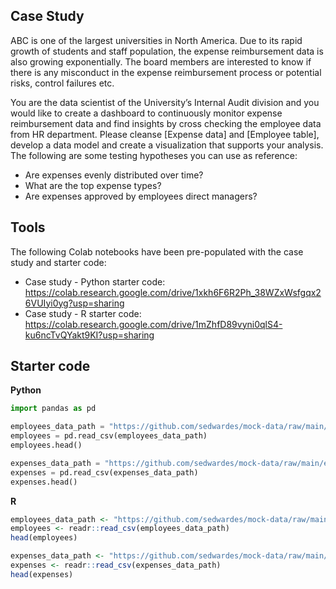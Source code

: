 ## Case Study

ABC is one of the largest universities in North America. Due to its rapid growth of students and staff population, the expense reimbursement data is also growing exponentially. The board members are interested to know if there is any misconduct in the expense reimbursement process or potential risks, control failures etc.

You are the data scientist of the University’s Internal Audit division and you would like to create a dashboard to continuously monitor expense reimbursement data and find insights by cross checking the employee data from HR department. 
Please cleanse [Expense data] and [Employee table], develop a data model and create a visualization that supports your analysis. The following are some testing hypotheses you can use as reference:

- Are expenses evenly distributed over time?
- What are the top expense types?
- Are expenses approved by employees direct managers?

## Tools

The following Colab notebooks have been pre-populated with the case study and starter code:

- Case study - Python starter code: https://colab.research.google.com/drive/1xkh6F6R2Ph_38WZxWsfgqx26VUIyi0yg?usp=sharing
- Case study - R starter code: https://colab.research.google.com/drive/1mZhfD89vyni0qlS4-ku6ncTvQYakt9KI?usp=sharing

## Starter code

**Python**

```python
import pandas as pd

employees_data_path = "https://github.com/sedwardes/mock-data/raw/main/employee-expense-data/Employee%20table.csv"
employees = pd.read_csv(employees_data_path)
employees.head()

expenses_data_path = "https://github.com/sedwardes/mock-data/raw/main/employee-expense-data/Expense%20data.csv"
expenses = pd.read_csv(expenses_data_path)
expenses.head()
```

**R**

```r
employees_data_path <- "https://github.com/sedwardes/mock-data/raw/main/employee-expense-data/Employee%20table.csv"
employees <- readr::read_csv(employees_data_path)
head(employees)

expenses_data_path <- "https://github.com/sedwardes/mock-data/raw/main/employee-expense-data/Expense%20data.csv"
expenses <- readr::read_csv(expenses_data_path)
head(expenses)
```

